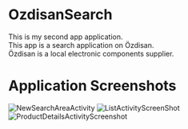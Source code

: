 # OzdisanSearch
This is my second app application.<br />
This app is a search application on Özdisan.<br />
Özdisan is a local electronic components supplier.<br />
# Application Screenshots
![NewSearchAreaActivity](https://raw.githubusercontent.com/ismailenescadirli/OzdisanSearch/main/SearchAreaActivity.png)
![ListActivityScreenShot](https://raw.githubusercontent.com/ismailenescadirli/OzdisanSearch/main/ListActivityScreenShot.png)
![ProductDetailsActivityScreenshot](https://raw.githubusercontent.com/ismailenescadirli/OzdisanSearch/main/ProductDetailsScreenShot.png)
